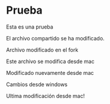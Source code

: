 # Prueba
Esta es una prueba

El archivo compartido se ha modificado.

Archivo modificado en el fork

Este archivo se modifica desde mac

Modificado nuevamente desde mac

Cambios desde windows

Ultima modificación desde mac!